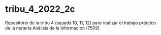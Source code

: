 # tribu_4_2022_2c
Repositorio de la tribu 4 (squads 10, 11, 12) para realizar el trabajo práctico de la materia Análisis de la Información (7509)
